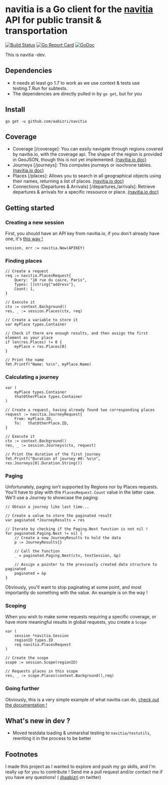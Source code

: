 # navitia is a Go client for the [navitia](navitia.io) API for public transit & transportation
[![Build Status](https://travis-ci.org/aabizri/navitia.svg?branch=dev)](https://travis-ci.org/aabizri/navitia) [![Go Report Card](https://goreportcard.com/badge/github.com/aabizri/navitia)](https://goreportcard.com/report/github.com/aabizri/navitia) [![GoDoc](https://godoc.org/github.com/aabizri/navitia?status.svg)](https://godoc.org/github.com/aabizri/navitia)

This is navitia -dev.

## Dependencies

- It needs at least go 1.7 to work as we use context & tests use testing.T.Run for subtests.
- The dependencies are directly pulled in by `go get`, but for you

## Install

`go get -u github.com/aabizri/navitia`

## Coverage

- Coverage [/coverage]: You can easily navigate through regions covered by navitia.io, with the coverage api. The shape of the region is provided in GeoJSON, though this is not yet implemented. [(navitia.io doc)](http://doc.navitia.io/#coverage)
- Journeys [/journeys]: This computes journeys or isochrone tables. [(navitia.io doc)](http://doc.navitia.io/#journeys)
- Places [/places]: Allows you to search in all geographical objects using their names, returning a list of places. [(navitia.io doc)](http://doc.navitia.io/#autocomplete-on-geographical-objects)
- Connections (Departures & Arrivals) [/departures,/arrivals]: Retrieve departures & arrivals for a specific ressource or place. [(navitia.io doc)](http://doc.navitia.io/#departures)

## Getting started

### Creating a new session

First, you should have an API key from navitia.io, if you don't already have one, it's [this way !](https://www.navitia.io/register/)
```golang
session, err := navitia.New(APIKEY)
```

### Finding places

```golang
// Create a request
req := navitia.PlacesRequest{
	Query: "10 rue du caire, Paris",
	Types: []string{"address"},
	Count: 1,
}

// Execute it
ctx := context.Background()
res, _ := session.Places(ctx, req)

// Create a variable to store it
var myPlace types.Container

// Check if there are enough results, and then assign the first element as your place
if len(res.Places) != 0 {
	myPlace = res.Places[0]
}

// Print the name
fmt.Printf("Name: %s\n", myPlace.Name)
```
### Calculating a journey

```golang
var (
	myPlace types.Container
	thatOtherPlace types.Container
)

// Create a request, having already found two corresponding places
request := navitia.JourneyRequest{
	From: myPlace.ID,
	To:   thatOtherPlace.ID,
}

// Execute it
ctx := context.Background()
res, _ := session.Journeys(ctx, request)

// Print the duration of the first journey
fmt.Printf("Duration of journey #0: %s\n", res.Journeys[0].Duration.String())
```

### Paging

Unfortunately, paging isn't supported by Regions nor by Places requests. You'll have to play with the `PlacesRequest.Count` value in the latter case.
We'll use a Journey to showcase the paging:

```golang
// Obtain a journey like last time...

// Create a value to store the paginated result
var paginated *JourneyResults = res

// Iterate by checking if the Paging.Next function is not nil !
for paginated.Paging.Next != nil {
	// Create a new JourneyResults to hold the data
	p := JourneyResults{}
	
	// Call the function
	_ = paginated.Paging.Next(ctx, testSession, &p)

	// Assign a pointer to the previously created data structure to paginated
	paginated = &p
}
```
Obviously, you'll want to stop paginating at some point, and most importantly do something with the value.
An example is on the way !

### Scoping

When you wish to make some requests requiring a specific coverage, or have more meaningful results in global requests, you create a `Scope`

```golang
var (
	session *navitia.Session
	regionID types.ID
	req navitia.PlacesRequest
)

// Create the scope
scope := session.Scope(regionID)

// Requests places in this scope
res, _ := scope.Places(context.Background(),req)
```

### Going further

Obviously, this is a very simple example of what navitia can do, [check out the documentation !](https://godoc.org/github.com/aabizri/navitia)

## What's new in dev ?

- Moved testdata loading & unmarshal testing to `navitia/testutils`, rewriting it in the process to be better

## Footnotes

I made this project as I wanted to explore and push my go skills, and I'm really up for you to contribute ! Send me a pull request and/or contact me if you have any questions! ( [@aabizri](https://twitter.com/aabizri) on twitter)

